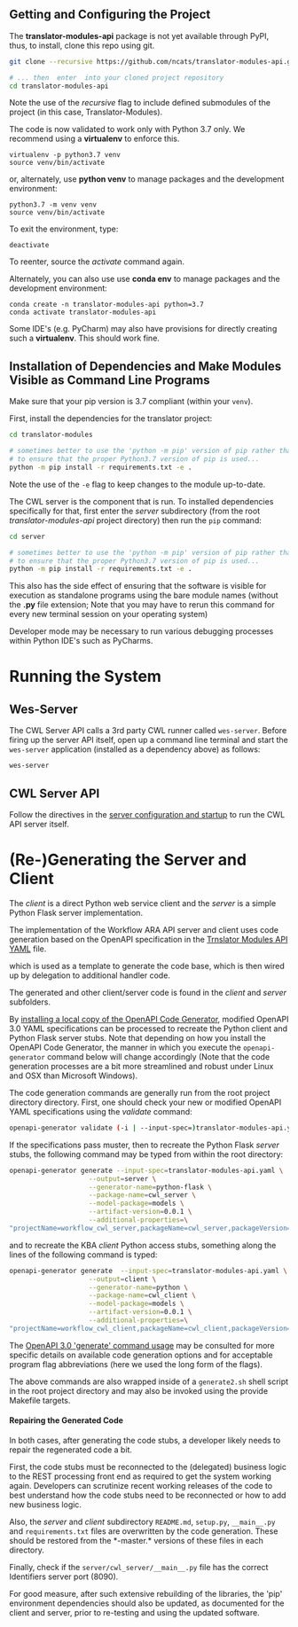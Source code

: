 
## Getting and Configuring the Project

The **translator-modules-api** package is not yet available through PyPI, thus, to install, clone this repo using git.

```bash
git clone --recursive https://github.com/ncats/translator-modules-api.git

# ... then  enter  into your cloned project repository
cd translator-modules-api
```

Note the use of the *recursive* flag to include defined submodules of the project (in this case, Translator-Modules).

The code is now validated to work only with Python 3.7 only.  We recommend using a **virtualenv** to enforce this.

```
virtualenv -p python3.7 venv
source venv/bin/activate
```

or, alternately, use **python venv** to manage packages and the development environment:

```
python3.7 -m venv venv
source venv/bin/activate
```

To exit the environment, type:

```  
deactivate
```

To reenter, source the _activate_ command again.

Alternately, you can also use use **conda env** to manage packages and the development environment:

```
conda create -n translator-modules-api python=3.7
conda activate translator-modules-api
```

Some IDE's (e.g. PyCharm) may also have provisions for directly creating such a **virtualenv**. This should work fine.

## Installation of Dependencies and Make Modules Visible as Command Line Programs

Make sure that your pip version is 3.7 compliant (within your `venv`).

First, install the dependencies for the translator project:

```bash
cd translator-modules

# sometimes better to use the 'python -m pip' version of pip rather than just 'pip'
# to ensure that the proper Python3.7 version of pip is used...
python -m pip install -r requirements.txt -e .
```

Note the use of the `-e` flag to keep changes to the module up-to-date.

The CWL server is the component that is run.  To installed dependencies specifically for that, first enter the *server* 
subdirectory (from the root *translator-modules-api* project directory) then run the `pip` command:

```bash
cd server

# sometimes better to use the 'python -m pip' version of pip rather than just 'pip'
# to ensure that the proper Python3.7 version of pip is used...
python -m pip install -r requirements.txt -e .
```

This also has the side effect of ensuring that the software is visible for execution as standalone programs using
the bare module names (without the **.py** file extension; Note that you may have to rerun this command for every new
terminal session on your operating system)

Developer mode may be necessary to run various debugging processes within Python IDE's such as PyCharms.

# Running the System

## Wes-Server

The CWL Server API calls a 3rd party CWL runner called `wes-server`. Before firing up the server API itself, open up a 
command line terminal and start the  `wes-server` application (installed as a dependency above) as follows:

```bash
wes-server
```

## CWL Server API

Follow the directives in the [server configuration and startup](./server/README.md) to run the CWL API server itself.

# (Re-)Generating the Server and Client

The *client* is a direct Python web service client and the *server* is a simple Python Flask server implementation.

The implementation of the Workflow ARA API server and client uses code generation based on the OpenAPI specification 
in the [Trnslator  Modules API YAML](./translator-modules-api.yaml) file.

which is used as a template to generate the code base, which is then wired up by delegation to additional handler code.   
 
The generated and other client/server code is found in the *client* and  *server* subfolders.

By [installing a local copy of the OpenAPI Code Generator](https://openapi-generator.tech/docs/installation), 
modified OpenAPI 3.0 YAML specifications can be processed to recreate the Python client and Python Flask server stubs.
Note that depending on how you install the OpenAPI Code Generator, the manner in which you execute the 
 `openapi-generator` command below will change accordingly (Note that the code generation processes are a bit more 
 streamlined and robust under Linux and OSX than Microsoft Windows).

The code generation commands are generally run from the root project directory directory.  First, one should check 
your new or modified OpenAPI YAML specifications using the _validate_ command:

```bash
openapi-generator validate (-i | --input-spec=)translator-modules-api.yaml
```

If the specifications pass muster, then to recreate the Python Flask *server* stubs, the following command may 
be typed from within the root directory:

```bash
openapi-generator generate --input-spec=translator-modules-api.yaml \
                    --output=server \
                    --generator-name=python-flask \
                    --package-name=cwl_server \
	                --model-package=models \
	                --artifact-version=0.0.1 \
	                --additional-properties=\
"projectName=workflow_cwl_server,packageName=cwl_server,packageVersion=0.0.1,packageUrl=https://github.com/ncats/translator-modules-api/master/server,serverPort=8090"
```

and to recreate the KBA *client* Python access stubs, something along the lines of the following command is typed:

```bash
openapi-generator generate  --input-spec=translator-modules-api.yaml \
                    --output=client \
                    --generator-name=python \
                    --package-name=cwl_client \
	                --model-package=models \
	                --artifact-version=0.0.1 \
	                --additional-properties=\
"projectName=workflow_cwl_client,packageName=cwl_client,packageVersion=0.0.1,packageUrl=https://github.com/ncats/translator-modules-api/tree/master/client"
```

The [OpenAPI 3.0 'generate' command usage](https://openapi-generator.tech/docs/usage#generate) may be consulted
for more specific details on available code generation options and for acceptable program flag abbreviations (here we
used the long form of the flags).

The above commands are also wrapped inside of a `generate2.sh` shell script in the root project directory and 
may also be invoked using the provide Makefile targets.

#### Repairing the Generated Code

In both cases, after generating the code stubs, a developer likely needs to repair the regenerated code a bit.

First, the code stubs must be reconnected to the (delegated) business logic to the REST processing front end as 
required to get the system working again.  Developers can scrutinize recent working releases of the code to 
best understand how the code stubs need to be reconnected or how to add new business logic.

Also, the *server* and *client* subdirectory `README.md`, `setup.py`, `__main__.py` and `requirements.txt` files are 
overwritten by the code generation. These should be restored from the \*-master.\* versions of these files in 
each directory.
 
Finally, check if the `server/cwl_server/__main__.py` file has the correct Identifiers server port (8090).

For good measure, after such extensive rebuilding of the libraries, the 'pip' environment dependencies should also 
be updated, as documented for the client and server, prior to re-testing and using the updated software.
